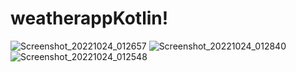 # weatherappKotlin!
![Screenshot_20221024_012657](https://user-images.githubusercontent.com/39344558/197421227-52b9091d-09f9-4c6e-982e-4dcfb7fffeae.png)
![Screenshot_20221024_012840](https://user-images.githubusercontent.com/39344558/197421236-5f2538b1-e8d8-4e16-862d-9f55dd891185.png)
![Screenshot_20221024_012548](https://user-images.githubusercontent.com/39344558/197421239-ce4d53dd-d21a-47e2-b60b-73fb3bf3b2c9.png)
